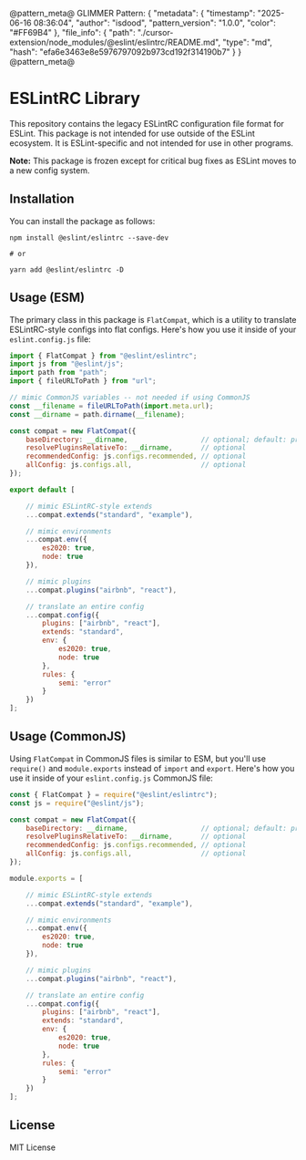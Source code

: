 @pattern_meta@
GLIMMER Pattern:
{
  "metadata": {
    "timestamp": "2025-06-16 08:36:04",
    "author": "isdood",
    "pattern_version": "1.0.0",
    "color": "#FF69B4"
  },
  "file_info": {
    "path": "./cursor-extension/node_modules/@eslint/eslintrc/README.md",
    "type": "md",
    "hash": "efa6e3463e8e5976797092b973cd192f314190b7"
  }
}
@pattern_meta@

# ESLintRC Library

This repository contains the legacy ESLintRC configuration file format for ESLint. This package is not intended for use outside of the ESLint ecosystem. It is ESLint-specific and not intended for use in other programs.

**Note:** This package is frozen except for critical bug fixes as ESLint moves to a new config system.

## Installation

You can install the package as follows:

```
npm install @eslint/eslintrc --save-dev

# or

yarn add @eslint/eslintrc -D
```

## Usage (ESM)

The primary class in this package is `FlatCompat`, which is a utility to translate ESLintRC-style configs into flat configs. Here's how you use it inside of your `eslint.config.js` file:

```js
import { FlatCompat } from "@eslint/eslintrc";
import js from "@eslint/js";
import path from "path";
import { fileURLToPath } from "url";

// mimic CommonJS variables -- not needed if using CommonJS
const __filename = fileURLToPath(import.meta.url);
const __dirname = path.dirname(__filename);

const compat = new FlatCompat({
    baseDirectory: __dirname,                  // optional; default: process.cwd()
    resolvePluginsRelativeTo: __dirname,       // optional
    recommendedConfig: js.configs.recommended, // optional
    allConfig: js.configs.all,                 // optional
});

export default [

    // mimic ESLintRC-style extends
    ...compat.extends("standard", "example"),

    // mimic environments
    ...compat.env({
        es2020: true,
        node: true
    }),

    // mimic plugins
    ...compat.plugins("airbnb", "react"),

    // translate an entire config
    ...compat.config({
        plugins: ["airbnb", "react"],
        extends: "standard",
        env: {
            es2020: true,
            node: true
        },
        rules: {
            semi: "error"
        }
    })
];
```

## Usage (CommonJS)

Using `FlatCompat` in CommonJS files is similar to ESM, but you'll use `require()` and `module.exports` instead of `import` and `export`. Here's how you use it inside of your `eslint.config.js` CommonJS file:

```js
const { FlatCompat } = require("@eslint/eslintrc");
const js = require("@eslint/js");

const compat = new FlatCompat({
    baseDirectory: __dirname,                  // optional; default: process.cwd()
    resolvePluginsRelativeTo: __dirname,       // optional
    recommendedConfig: js.configs.recommended, // optional
    allConfig: js.configs.all,                 // optional
});

module.exports = [

    // mimic ESLintRC-style extends
    ...compat.extends("standard", "example"),

    // mimic environments
    ...compat.env({
        es2020: true,
        node: true
    }),

    // mimic plugins
    ...compat.plugins("airbnb", "react"),

    // translate an entire config
    ...compat.config({
        plugins: ["airbnb", "react"],
        extends: "standard",
        env: {
            es2020: true,
            node: true
        },
        rules: {
            semi: "error"
        }
    })
];
```

## License

MIT License
